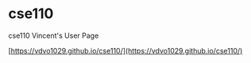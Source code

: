 # cse110
cse110
Vincent's User Page

[https://vdvo1029.github.io/cse110/](https://vdvo1029.github.io/cse110/)